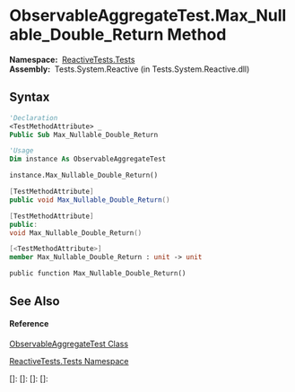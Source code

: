 # ObservableAggregateTest.Max\_Nullable\_Double\_Return Method

**Namespace:**  [ReactiveTests.Tests](ReactiveTests.Tests\ReactiveTests.Tests.md)  
**Assembly:**  Tests.System.Reactive (in Tests.System.Reactive.dll)

## Syntax

```vb
'Declaration
<TestMethodAttribute> _
Public Sub Max_Nullable_Double_Return
```

```vb
'Usage
Dim instance As ObservableAggregateTest

instance.Max_Nullable_Double_Return()
```

```csharp
[TestMethodAttribute]
public void Max_Nullable_Double_Return()
```

```c++
[TestMethodAttribute]
public:
void Max_Nullable_Double_Return()
```

```fsharp
[<TestMethodAttribute>]
member Max_Nullable_Double_Return : unit -> unit 
```

```jscript
public function Max_Nullable_Double_Return()
```

## See Also

#### Reference

[ObservableAggregateTest Class](ObservableAggregateTest\ObservableAggregateTest.md)

[ReactiveTests.Tests Namespace](ReactiveTests.Tests\ReactiveTests.Tests.md)

[]: 
[]: 
[]: 
[]: 